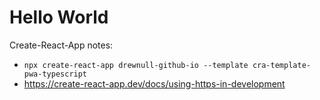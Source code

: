 # Hello World

Create-React-App notes:

* `npx create-react-app drewnull-github-io --template cra-template-pwa-typescript`
* <https://create-react-app.dev/docs/using-https-in-development>